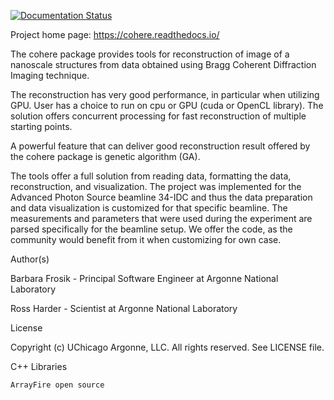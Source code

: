 [![Documentation Status](https://readthedocs.org/projects/cohere/badge/?version=latest)](http://cohere.readthedocs.io/en/latest/?badge=latest)

Project home page: https://cohere.readthedocs.io/

The cohere package provides tools for reconstruction of image of a nanoscale structures from data obtained using Bragg Coherent Diffraction Imaging technique.

The reconstruction has very good performance, in particular when utilizing GPU. User has a choice to run on cpu or GPU (cuda or OpenCL library). The solution offers concurrent processing for fast reconstruction of multiple starting points. 

A powerful feature that can deliver good reconstruction result offered by the cohere package is genetic algorithm (GA).

The tools offer a full solution from reading data, formatting the data, reconstruction, and visualization. The project was implemented for the Advanced Photon Source beamline 34-IDC and thus the data preparation and data visualization is customized for that specific beamline. The measurements and parameters that were used during the experiment are parsed specifically for the beamline setup. We offer the code, as the community would benefit from it when customizing for own case.

Author(s)

Barbara Frosik - Principal Software Engineer at Argonne National Laboratory

Ross Harder - Scientist at Argonne National Laboratory

License

Copyright (c) UChicago Argonne, LLC. All rights reserved. See LICENSE file.

C++ Libraries

    ArrayFire open source
